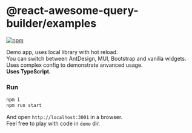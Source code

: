 # @react-awesome-query-builder/examples

[![npm](https://img.shields.io/npm/v/@react-awesome-query-builder/examples.svg)](https://www.npmjs.com/package/@react-awesome-query-builder/examples)

Demo app, uses local library with hot reload.  
You can switch between AntDesign, MUI, Bootstrap and vanilla widgets.  
Uses complex config to demonstrate anvanced usage.  
**Uses TypeScript.**


### Run
```sh
npm i
npm run start
```
And open `http://localhost:3001` in a browser.  
Feel free to play with code in `demo` dir.  
